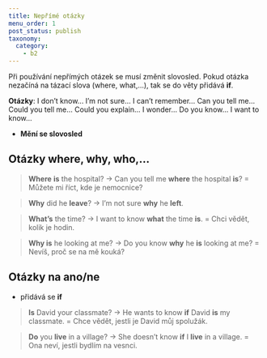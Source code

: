 ```yaml
---
title: Nepřímé otázky
menu_order: 1
post_status: publish
taxonomy:
  category:
    - b2
---
```


Při používání nepřímých otázek se musí změnit slovosled. Pokud otázka nezačíná na tázací slova (where, what,...), tak se do věty přidává **if**.

**Otázky**: I don’t know... I’m not sure... I can’t remember... Can you tell me... Could you tell me... Could you explain... I wonder... Do you know... I want to know...

- **Mění se slovosled**

## Otázky where, why, who,...

> **Where** **is** the hospital? → Can you tell me **where** the hospital **is**? = Můžete mi říct, kde je nemocnice?

> **Why** did he **leave**? → I’m not sure **why** he **left**.

> **What’s** the time? → I want to know **what** the time **is**. = Chci vědět, kolik je hodin.

> **Why is** he looking at me? → Do you know **why** he **is** looking at me? = Nevíš, proč se na mě kouká?

## Otázky na ano/ne

- přidává se **if**

> **Is** David your classmate? → He wants to know **if** David **is** my classmate. = Chce vědět, jestli je David můj spolužák.

> **Do** you **live** in a village? → She doesn’t know **if** I **live** in a village. = Ona neví, jestli bydlím na vesnci.
